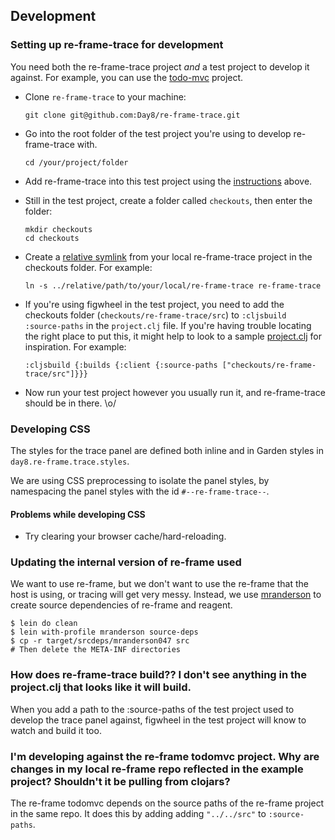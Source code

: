 ## Development

### Setting up re-frame-trace for development

You need both the re-frame-trace project _and_ a test project to develop it against. For example, you can use the [todo-mvc](https://github.com/Day8/re-frame/tree/master/examples/todomvc) project.

- Clone `re-frame-trace` to your machine:

  ```
  git clone git@github.com:Day8/re-frame-trace.git
  ```

- Go into the root folder of the test project you're using to develop re-frame-trace with.

  ```
  cd /your/project/folder
  ```

- Add re-frame-trace into this test project using the [instructions](README.md#installation) above.

- Still in the test project, create a folder called `checkouts`, then enter the folder:

  ```
  mkdir checkouts
  cd checkouts
  ```

- Create a [relative symlink](https://superuser.com/questions/146231/how-do-i-create-a-relative-symbolic-link-in-linux) from your local re-frame-trace project in the checkouts folder. For example:

  ```
  ln -s ../relative/path/to/your/local/re-frame-trace re-frame-trace
  ```

- If you're using figwheel in the test project, you need to add the checkouts folder (`checkouts/re-frame-trace/src`) to `:cljsbuild :source-paths` in the `project.clj` file. If you're having trouble locating the right place to put this, it might help to look to a sample [project.clj](https://github.com/technomancy/leiningen/blob/stable/sample.project.clj) for inspiration. For example:

  ```
  :cljsbuild {:builds {:client {:source-paths ["checkouts/re-frame-trace/src"]}}}
  ```

- Now run your test project however you usually run it, and re-frame-trace should be in there. \o/


### Developing CSS

The styles for the trace panel are defined both inline and in Garden styles in `day8.re-frame.trace.styles`.

We are using CSS preprocessing to isolate the panel styles, by namespacing the panel styles with the id `#--re-frame-trace--`.

#### Problems while developing CSS

- Try clearing your browser cache/hard-reloading.

### Updating the internal version of re-frame used

We want to use re-frame, but we don't want to use the re-frame that the host is using, or tracing will get very messy. Instead, we use [mranderson](https://github.com/benedekfazekas/mranderson) to create source dependencies of re-frame and reagent.

```console
$ lein do clean
$ lein with-profile mranderson source-deps
$ cp -r target/srcdeps/mranderson047 src
# Then delete the META-INF directories 
```

### How does re-frame-trace build?? I don't see anything in the project.clj that looks like it will build.
    
When you add a path to the :source-paths of the test project used to develop the trace panel against, figwheel in the test project will know to watch and build it too.

### I'm developing against the re-frame todomvc project. Why are changes in my local re-frame repo reflected in the example project? Shouldn't it be pulling from clojars?

The re-frame todomvc depends on the source paths of the re-frame project in the same repo. It does this by adding adding `"../../src"` to `:source-paths`.
